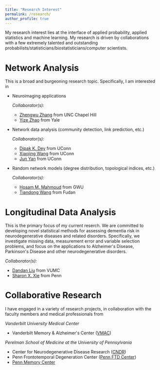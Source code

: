 ```yaml
---
title: "Research Interest"
permalink: /research/
author_profile: true
---
```

My research interest lies at the interface of applied probability, applied statistics and machine learning. My research is driven by collaborations with a few extremely talented and outstanding probabilists/statisticians/biostatisticians/computer scientists.

Network Analysis
====================
This is a broad and burgeoning research topic. Specifically, I am interested in
* Neuroimaging applications

  *Collaborator(s):* 
  * [Zhengwu Zhang](https://stor.unc.edu/faculty-member/zhang-zhengwu/) from UNC Chapel Hill
  * [Yize Zhao](https://ysph.yale.edu/profile/yize-zhao/) from Yale

* Network data analysis (community detection, link prediction, etc.)

  *Collaborator(s):* 
  * [Dipak K. Dey](http://merlot.stat.uconn.edu/~dey/) from UConn
  * [Xiaojing Wang](https://xiaojing-wang.uconn.edu/) from UConn
  * [Jun Yan](http://merlot.stat.uconn.edu/~jyan/) from UConn

* Random network models (degree distribution, topological indices, etc.)

  *Collaborator(s):* 
  * [Hosam M. Mahmoud](https://statistics.columbian.gwu.edu/hosam-m-mahmoud) from GWU
  * [Tiandong Wang](https://scms.fudan.edu.cn/info/2672/5120.htm) from Fudan

Longitudinal Data Analysis
====================
This is the primary focus of my current reserch. We are committed to developing novel statistical methods for assessing dementia risk in neurodegenerative diseases and related disorders. Specifically, we investigate missing data, measurement error and variable selection problems, and focus on the applications to Alzheimer's Disease, Parkinson's Disease and other neurodegenerative disorders.  

*Collaborator(s):*
* [Dandan Liu](https://biostat.app.vumc.org/wiki/Main/DandanLiu) from VUMC
* [Sharon X. Xie](https://www.dbei.med.upenn.edu/bio/sharon-xiangwen-xie-phd) from Penn

Collaborative Research
====================
I have engaged in a variety of research projects, in collaboration with the faculty members and medical professionals from

*Vanderbilt University Medical Center*
* Vanderbilt Memory & Alzheimer's Center ([VMAC](https://www.vumc.org/vmac/home))

*Perelman School of Medicine at the University of Pennsylvania*
* Center for Neurodegenerative Disease Research ([CNDR](https://www.med.upenn.edu/cndr/))
* Penn Frontotemporal Degeneration Center ([Penn FTD Center](https://www.med.upenn.edu/ftd/))
* [Penn Memory Center](https://pennmemorycenter.org/)

